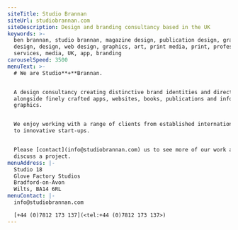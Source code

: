 ```yaml
---
siteTitle: Studio Brannan
siteUrl: studiobrannan.com
siteDescription: Design and branding consultancy based in the UK
keywords: >-
  ben brannan, studio brannan, magazine design, publication design, graphic
  design, design, web design, graphics, art, print media, print, professional,
  services, media, UK, app, branding
carouselSpeed: 3500
menuText: >-
  # We are Studio**+**Brannan.


  A design consultancy creating distinctive brand identities and direction
  alongside finely crafted apps, websites, books, publications and information
  graphics. 


  We enjoy working with a range of clients from established international brands
  to innovative start-ups. 


  Please [contact](info@studiobrannan.com) us to see more of our work and
  discuss a project.
menuAddress: |-
  Studio 18
  Glove Factory Studios
  Bradford-on-Avon
  Wilts, BA14 6RL
menuContact: |-
  info@studiobrannan.com

  [+44 (0)7812 173 137](<tel:+44 (0)7812 173 137>)
---
```


